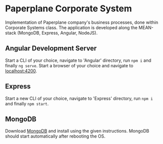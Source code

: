 # Paperplane Corporate System
Implementation of Paperplane company's business processes, done within Corporate Systems class.
The application is developed along the MEAN-stack (MongoDB, Express, Angular, NodeJS).

## Angular Development Server
Start a CLI of your choice, navigate to 'Angular' directory, run `npm i` and finally `ng serve`. Start a browser of your choice and navigate to [localhost:4200](http://localhost:4200).

## Express
Start a new CLI of your choice, navigate to 'Express' directory, run `npm i` and finally `npm start`.

## MongoDB
Download [MongoDB](https://www.mongodb.com/download-center/community?tck=docs_server) and install using the given instructions.
MongoDB should start automatically after rebooting the OS.